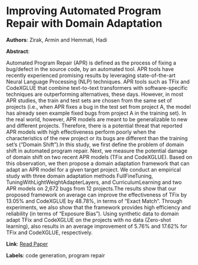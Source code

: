 # Improving Automated Program Repair with Domain Adaptation

**Authors**: Zirak, Armin and Hemmati, Hadi

**Abstract**:

Automated Program Repair (APR) is defined as the process of fixing a bug/defect in the source code, by an automated tool. APR tools have recently experienced promising results by leveraging state-of-the-art Neural Language Processing (NLP) techniques. APR tools such as TFix and CodeXGLUE that combine text-to-text transformers with software-specific techniques are outperforming alternatives, these days. However, in most APR studies, the train and test sets are chosen from the same set of projects (i.e., when APR fixes a bug in the test set from project A, the model has already seen example fixed bugs from project A in the training set). In the real world, however, APR models are meant to be generalizable to new and different projects. Therefore, there is a potential threat that reported APR models with high effectiveness perform poorly when the characteristics of the new project or its bugs are different than the training set’s (“Domain Shift”).In this study, we first define the problem of domain shift in automated program repair. Next, we measure the potential damage of domain shift on two recent APR models (TFix and CodeXGLUE). Based on this observation, we then propose a domain adaptation framework that can adapt an APR model for a given target project. We conduct an empirical study with three domain adaptation methods FullFineTuning, TuningWithLightWeightAdapterLayers, and CurriculumLearning and two APR models on 2,672 bugs from 12 projects.The results show that our proposed framework on average can improve the effectiveness of TFix by 13.05\% and CodeXGLUE by 48.78\%, in terms of “Exact Match”. Through experiments, we also show that the framework provides high efficiency and reliability (in terms of “Exposure Bias”). Using synthetic data to domain adapt TFix and CodeXGLUE on the projects with no data (Zero-shot learning), also results in an average improvement of 5.76\% and 17.62\% for TFix and CodeXGLUE, respectively.

**Link**: [Read Paper](https://doi.org/10.1145/3631972)

**Labels**: code generation, program repair
